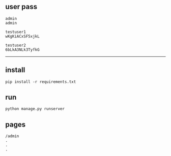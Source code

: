  ## user pass

```
admin
admin
```

```
testuser1
wKgKiACxSF5xjkL
```

```
testuser2
6bLkA3NLk3TyfkG
```

____

## install

 ```
 pip install -r requirements.txt
 ```

## run

```
python manage.py runserver
```

## pages

```
/admin
.
.
.
```

